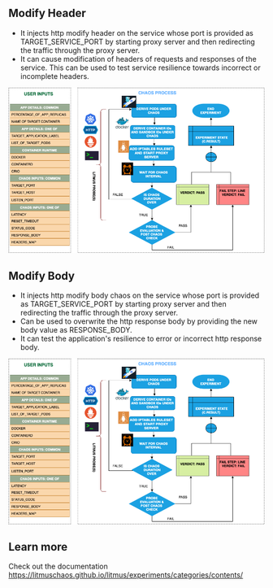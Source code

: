 ## Modify Header

- It injects http modify header on the service whose port is provided as TARGET_SERVICE_PORT by starting proxy server and then redirecting the traffic through the proxy server.
- It can cause modification of headers of requests and responses of the service. This can be used to test service resilience towards incorrect or incomplete headers.

![Modify Header](./assets/modify-header.png)

## Modify Body

- It injects http modify body chaos on the service whose port is provided as TARGET_SERVICE_PORT by starting proxy server and then redirecting the traffic through the proxy server.
- Can be used to overwrite the http response body by providing the new body value as RESPONSE_BODY.
- It can test the application's resilience to error or incorrect http response body.

![Modufy Body](./assets/modify-body.png)

## Learn more

Check out the documentation
https://litmuschaos.github.io/litmus/experiments/categories/contents/
